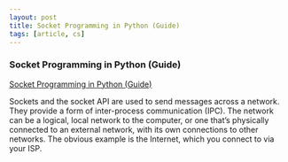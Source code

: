 ```yaml
---
layout: post
title: Socket Programming in Python (Guide)
tags: [article, cs]
---
```


<!--more-->

### Socket Programming in Python (Guide)

[Socket Programming in Python (Guide)](https://realpython.com/python-sockets/)

Sockets and the socket API are used to send messages across a network. They provide a form of inter-process communication (IPC). The network can be a logical, local network to the computer, or one that’s physically connected to an external network, with its own connections to other networks. The obvious example is the Internet, which you connect to via your ISP.